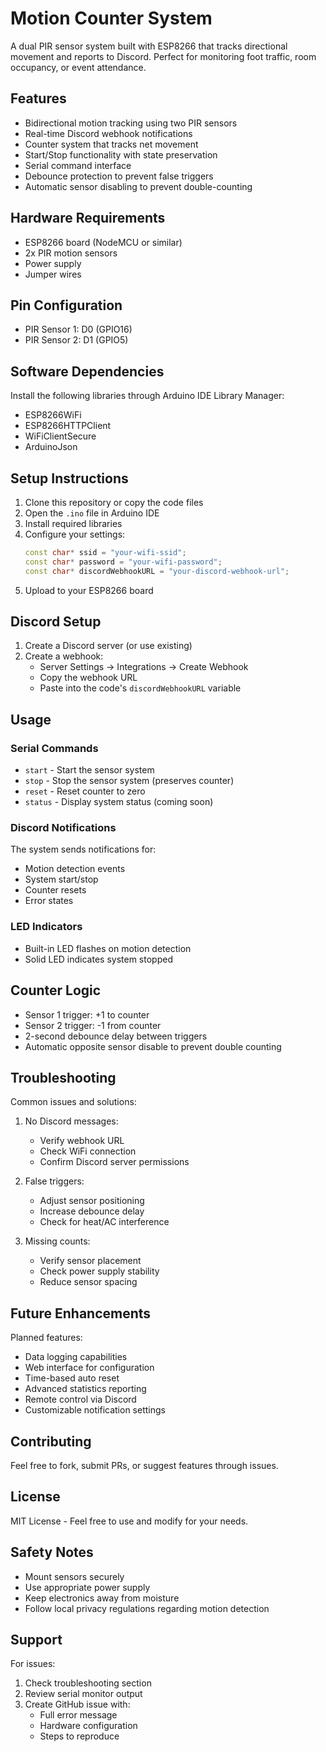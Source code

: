 # Motion Counter System

A dual PIR sensor system built with ESP8266 that tracks directional movement and reports to Discord. Perfect for monitoring foot traffic, room occupancy, or event attendance.

## Features

- Bidirectional motion tracking using two PIR sensors
- Real-time Discord webhook notifications
- Counter system that tracks net movement
- Start/Stop functionality with state preservation
- Serial command interface
- Debounce protection to prevent false triggers
- Automatic sensor disabling to prevent double-counting

## Hardware Requirements

- ESP8266 board (NodeMCU or similar)
- 2x PIR motion sensors
- Power supply
- Jumper wires

## Pin Configuration

- PIR Sensor 1: D0 (GPIO16)
- PIR Sensor 2: D1 (GPIO5)

## Software Dependencies

Install the following libraries through Arduino IDE Library Manager:
- ESP8266WiFi
- ESP8266HTTPClient
- WiFiClientSecure
- ArduinoJson

## Setup Instructions

1. Clone this repository or copy the code files
2. Open the `.ino` file in Arduino IDE
3. Install required libraries
4. Configure your settings:
   ```cpp
   const char* ssid = "your-wifi-ssid";
   const char* password = "your-wifi-password";
   const char* discordWebhookURL = "your-discord-webhook-url";
   ```
5. Upload to your ESP8266 board

## Discord Setup

1. Create a Discord server (or use existing)
2. Create a webhook:
   - Server Settings → Integrations → Create Webhook
   - Copy the webhook URL
   - Paste into the code's `discordWebhookURL` variable

## Usage

### Serial Commands

- `start` - Start the sensor system
- `stop` - Stop the sensor system (preserves counter)
- `reset` - Reset counter to zero
- `status` - Display system status (coming soon)

### Discord Notifications

The system sends notifications for:
- Motion detection events
- System start/stop
- Counter resets
- Error states

### LED Indicators

- Built-in LED flashes on motion detection
- Solid LED indicates system stopped

## Counter Logic

- Sensor 1 trigger: +1 to counter
- Sensor 2 trigger: -1 from counter
- 2-second debounce delay between triggers
- Automatic opposite sensor disable to prevent double counting

## Troubleshooting

Common issues and solutions:

1. No Discord messages:
   - Verify webhook URL
   - Check WiFi connection
   - Confirm Discord server permissions

2. False triggers:
   - Adjust sensor positioning
   - Increase debounce delay
   - Check for heat/AC interference

3. Missing counts:
   - Verify sensor placement
   - Check power supply stability
   - Reduce sensor spacing

## Future Enhancements

Planned features:
- Data logging capabilities
- Web interface for configuration
- Time-based auto reset
- Advanced statistics reporting
- Remote control via Discord
- Customizable notification settings

## Contributing

Feel free to fork, submit PRs, or suggest features through issues.

## License

MIT License - Feel free to use and modify for your needs.

## Safety Notes

- Mount sensors securely
- Use appropriate power supply
- Keep electronics away from moisture
- Follow local privacy regulations regarding motion detection

## Support

For issues:
1. Check troubleshooting section
2. Review serial monitor output
3. Create GitHub issue with:
   - Full error message
   - Hardware configuration
   - Steps to reproduce